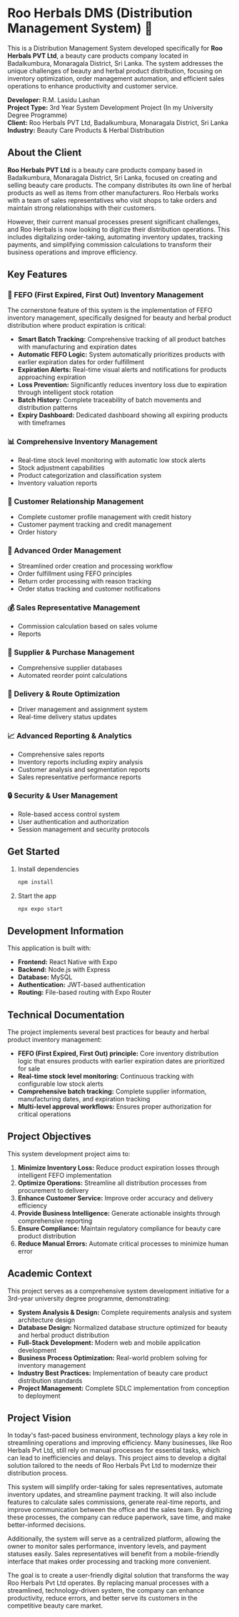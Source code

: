 # Roo Herbals DMS (Distribution Management System) 👋

This is a Distribution Management System developed specifically for **Roo Herbals PVT Ltd**, a beauty care products company located in Badalkumbura, Monaragala District, Sri Lanka. The system addresses the unique challenges of beauty and herbal product distribution, focusing on inventory optimization, order management automation, and efficient sales operations to enhance productivity and customer service.

**Developer:** R.M. Lasidu Lashan  
**Project Type:** 3rd Year System Development Project (In my University Degree Programme)  
**Client:** Roo Herbals PVT Ltd, Badalkumbura, Monaragala District, Sri Lanka  
**Industry:** Beauty Care Products & Herbal Distribution

## About the Client

**Roo Herbals PVT Ltd** is a beauty care products company based in Badalkumbura, Monaragala District, Sri Lanka, focused on creating and selling beauty care products. The company distributes its own line of herbal products as well as items from other manufacturers. Roo Herbals works with a team of sales representatives who visit shops to take orders and maintain strong relationships with their customers.

However, their current manual processes present significant challenges, and Roo Herbals is now looking to digitize their distribution operations. This includes digitalizing order-taking, automating inventory updates, tracking payments, and simplifying commission calculations to transform their business operations and improve efficiency.

## Key Features

### 🚀 FEFO (First Expired, First Out) Inventory Management

The cornerstone feature of this system is the implementation of FEFO inventory management, specifically designed for beauty and herbal product distribution where product expiration is critical:

- **Smart Batch Tracking:** Comprehensive tracking of all product batches with manufacturing and expiration dates
- **Automatic FEFO Logic:** System automatically prioritizes products with earlier expiration dates for order fulfillment
- **Expiration Alerts:** Real-time visual alerts and notifications for products approaching expiration
- **Loss Prevention:** Significantly reduces inventory loss due to expiration through intelligent stock rotation
- **Batch History:** Complete traceability of batch movements and distribution patterns
- **Expiry Dashboard:** Dedicated dashboard showing all expiring products with timeframes

### 📊 Comprehensive Inventory Management

- Real-time stock level monitoring with automatic low stock alerts
- Stock adjustment capabilities
- Product categorization and classification system
- Inventory valuation reports

### 👥 Customer Relationship Management

- Complete customer profile management with credit history
- Customer payment tracking and credit management
- Order history

### 🚚 Advanced Order Management

- Streamlined order creation and processing workflow
- Order fulfillment using FEFO principles
- Return order processing with reason tracking
- Order status tracking and customer notifications

### 💰 Sales Representative Management

- Commission calculation based on sales volume
- Reports

### 🏪 Supplier & Purchase Management

- Comprehensive supplier databases
- Automated reorder point calculations

### 🚛 Delivery & Route Optimization

- Driver management and assignment system
- Real-time delivery status updates

### 📈 Advanced Reporting & Analytics

- Comprehensive sales reports
- Inventory reports including expiry analysis
- Customer analysis and segmentation reports
- Sales representative performance reports

### 🔒 Security & User Management

- Role-based access control system
- User authentication and authorization
- Session management and security protocols

## Get Started

1. Install dependencies

   ```bash
   npm install
   ```

2. Start the app

   ```bash
   npx expo start
   ```

## Development Information

This application is built with:

- **Frontend:** React Native with Expo
- **Backend:** Node.js with Express
- **Database:** MySQL
- **Authentication:** JWT-based authentication
- **Routing:** File-based routing with Expo Router

## Technical Documentation

The project implements several best practices for beauty and herbal product inventory management:

- **FEFO (First Expired, First Out) principle:** Core inventory distribution logic that ensures products with earlier expiration dates are prioritized for sale
- **Real-time stock level monitoring:** Continuous tracking with configurable low stock alerts
- **Comprehensive batch tracking:** Complete supplier information, manufacturing dates, and expiration tracking
- **Multi-level approval workflows:** Ensures proper authorization for critical operations

## Project Objectives

This system development project aims to:

1. **Minimize Inventory Loss:** Reduce product expiration losses through intelligent FEFO implementation
2. **Optimize Operations:** Streamline all distribution processes from procurement to delivery
3. **Enhance Customer Service:** Improve order accuracy and delivery efficiency
4. **Provide Business Intelligence:** Generate actionable insights through comprehensive reporting
5. **Ensure Compliance:** Maintain regulatory compliance for beauty care product distribution
6. **Reduce Manual Errors:** Automate critical processes to minimize human error

## Academic Context

This project serves as a comprehensive system development initiative for a 3rd-year university degree programme, demonstrating:

- **System Analysis & Design:** Complete requirements analysis and system architecture design
- **Database Design:** Normalized database structure optimized for beauty and herbal product distribution
- **Full-Stack Development:** Modern web and mobile application development
- **Business Process Optimization:** Real-world problem solving for inventory management
- **Industry Best Practices:** Implementation of beauty care product distribution standards
- **Project Management:** Complete SDLC implementation from conception to deployment

## Project Vision

In today's fast-paced business environment, technology plays a key role in streamlining operations and improving efficiency. Many businesses, like Roo Herbals Pvt Ltd, still rely on manual processes for essential tasks, which can lead to inefficiencies and delays. This project aims to develop a digital solution tailored to the needs of Roo Herbals Pvt Ltd to modernize their distribution process.

This system will simplify order-taking for sales representatives, automate inventory updates, and streamline payment tracking. It will also include features to calculate sales commissions, generate real-time reports, and improve communication between the office and the sales team. By digitizing these processes, the company can reduce paperwork, save time, and make better-informed decisions.

Additionally, the system will serve as a centralized platform, allowing the owner to monitor sales performance, inventory levels, and payment statuses easily. Sales representatives will benefit from a mobile-friendly interface that makes order processing and tracking more convenient.

The goal is to create a user-friendly digital solution that transforms the way Roo Herbals Pvt Ltd operates. By replacing manual processes with a streamlined, technology-driven system, the company can enhance productivity, reduce errors, and better serve its customers in the competitive beauty care market.
